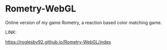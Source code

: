 # Rometry-WebGL
Online version of my game Rometry, a reaction based color matching game.

LINK: 

https://roglesby92.github.io/Rometry-WebGL/index

